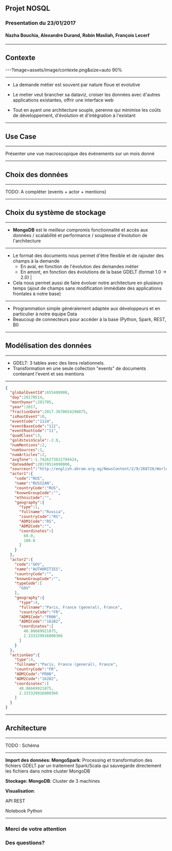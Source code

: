 ## Projet NOSQL

### Presentation du 23/01/2017
#### Nazha Bouchia, Alexandre Durand, Robin Masliah, François Lecerf

---
## Contexte

---?image=assets/image/contexte.png&size=auto 90%

---
- La demande métier est souvent par nature floue et evolutive

- Le metier veut brancher sa dataviz, croiser les données avec d'autres applications existantes, offrir une interface web
- Tout en ayant une architecture souple, perenne qui minimise les coûts de développement, d'évolution et d'intégration à l'existant

---
## Use Case
---
Présenter une vue macroscopique des événements sur un mois donné

---
## Choix des données
---
TODO: A compléter (events + actor + mentions)

---
## Choix du système de stockage

---
- **MongoDB** est le meilleur compromis fonctionnalité et accès aux données / scalabilité et performance / souplesse d'évolution de l'architecture

---
- Le format des documents nous permet d'être flexible et de rajouter des champs à la demande
  - En aval, en fonction de l'évolution des demandes métier
  - En amont, en fonction des évolutions de la base GDELT (format 1.0 -> 2.0) |
 - Cela nous permet aussi de faire évoluer notre architecture en plusieurs temps (ajout de champs sans modification immédiate des applications frontales à notre base)

---
 - Programmation simple généralement adaptée aux développeurs et en particulier à notre équipe Data
 - Beaucoup de connecteurs pour accéder à la base (Python, Spark, REST, BI)

---
## Modélisation des données
---
- GDELT: 3 tables avec des liens relationnels. 
- Transformation en une seule collection "events" de documents contenant l'event et ses mentions

---

```json
{
  "globalEventId":655488900,
  "day":20170514,
  "monthyear":201705,
  "year":2017,
  "fractionDate":2017.3670654296875,
  "isRootEvent":0,
  "eventCode":"1124",
  "eventBaseCode":"112",
  "eventRootCode":"11",
  "quadClass":3,
  "goldsteinScale":-2.0,
  "numMentions":2,
  "numSources":1,
  "numArticles":2,
  "avgTone":-1.7426273822784424,
  "dateadded":20170514090000,
  "sourceurl":"http://english.ahram.org.eg/NewsContent/2/9/268726/World/International/Macron-takes-office-as-French-president.aspx",
  "actor1":{
    "code":"RUS",
    "name":"RUSSIAN",
    "countryCode":"RUS",
    "knownGroupCode":"",
    "ethnicCode":"",
    "geography":{
      "type":1,
      "fullname":"Russia",
      "countryCode":"RS",
      "ADM1Code":"RS",
      "ADM2Code":"",
      "coordinates":[
        60.0,
        100.0
      ]
    }
  },
  "actor2":{
    "code":"GOV",
    "name":"AUTHORITIES",
    "countryCode":"",
    "knownGroupCode":"",
    "typeCode":[
      "GOV"
    ],
    "geography":{
      "type":4,
      "fullname":"Paris, France (general), France",
      "countryCode":"FR",
      "ADM1Code":"FR00",
      "ADM2Code":"16282",
      "coordinates":[
        48.86669921875,
        2.333329916000366
      ]
    }
  },
  "actionGeo":{
    "type":4,
    "fullname":"Paris, France (general), France",
    "countryCode":"FR",
    "ADM1Code":"FR00",
    "ADM2Code":"16282",
    "coordinates":[
      48.86669921875,
      2.333329916000366
    ]
  }
}
```

---
## Architecture
---

TODO : Schéma

---
**Import des données: MongoSpark**:
Processing et transformation des fichiers GDELT par un traitement Spark/Scala qui sauvegarde directement les fichiers dans notre cluster MongoDB

**Stockage: MongoDB**:
Cluster de 3 machines

**Visualisation**: 

API REST

Notebook Python

---

### Merci de votre attention

### Des questions?



